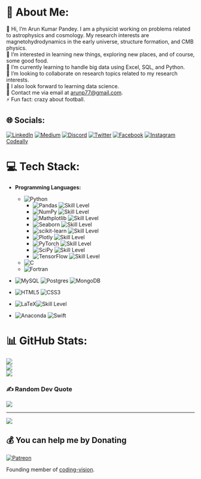 # 💫 About Me:
👋 Hi, I’m Arun Kumar Pandey. I am a physicist working on problems related to astrophysics and cosmology. My research interests are magnetohydrodynamics in the early universe, structure formation, and CMB physics.<br>👀 I’m interested in learning new things, exploring new places, and of course, some good food.<br>🌱 I’m currently learning to handle big data using Excel, SQL, and Python.<br>👯 I’m looking to collaborate on research topics related to my research interests.<br>🤝 I also look forward to learning data science.<br>💬 Contact me via email at arunp77@gmail.com.<br>⚡ Fun fact: crazy about football.

## 🌐 Socials:
[![LinkedIn](https://img.shields.io/badge/LinkedIn-%230077B5.svg?logo=linkedin&logoColor=white)](https://linkedin.com/in/arunp77) 
[![Medium](https://img.shields.io/badge/Medium-12100E?logo=medium&logoColor=white)](https://medium.com/@arunp77)
[![Discord](https://img.shields.io/badge/Discord-%237289DA.svg?logo=discord&logoColor=white)](https://discord.gg/dmXXn33m) 
[![Twitter](https://img.shields.io/badge/Twitter-%231DA1F2.svg?logo=Twitter&logoColor=white)](https://twitter.com/arunp77_)
[![Facebook](https://img.shields.io/badge/Facebook-%231877F2.svg?logo=Facebook&logoColor=white)](https://facebook.com/arunp77) 
[![Instagram](https://img.shields.io/badge/Instagram-%23E4405F.svg?logo=Instagram&logoColor=white)](https://instagram.com/arunp77) 
[Codeally](https://codeally.io/cv/326816772d3a4cfd0afacb84)

# 💻 Tech Stack:

- **Programming Languages:** 
  - ![Python](https://img.shields.io/badge/python-3670A0?style=flat-square&logo=python&logoColor=ffdd54)
    - ![Pandas](https://img.shields.io/badge/pandas-%23150458.svg?style=flat-square&logo=pandas&logoColor=white) ![Skill Level](https://img.shields.io/badge/Skill%20Level-Advanced-green)
    - ![NumPy](https://img.shields.io/badge/numpy-%23013243.svg?style=flat-square&logo=numpy&logoColor=white) ![Skill Level](https://img.shields.io/badge/Skill%20Level-Advanced-green)
    - ![Mathplotlib](https://img.shields.io/badge/Mathplotlib-gruvbox) ![Skill Level](https://img.shields.io/badge/Skill%20Level-Advanced-green)
    - ![Seaborn](https://img.shields.io/badge/Seaborn-lightgrey) ![Skill Level](https://img.shields.io/badge/Skill%20Level-Advanced-green)
    - ![scikit-learn](https://img.shields.io/badge/scikit--learn-%23F7931E.svg?style=flat-square&logo=scikit-learn&logoColor=white) ![Skill Level](https://img.shields.io/badge/Skill%20Level-Beginner-green)
    - ![Plotly](https://img.shields.io/badge/Plotly-%233F4F75.svg?style=flat-square&logo=plotly&logoColor=white) ![Skill Level](https://img.shields.io/badge/Skill%20Level-Beginner-green)
    - ![PyTorch](https://img.shields.io/badge/PyTorch-%23EE4C2C.svg?style=flat-square&logo=PyTorch&logoColor=white) ![Skill Level](https://img.shields.io/badge/Skill%20Level-Beginner-yellow)
    - ![SciPy](https://img.shields.io/badge/SciPy-%230C55A5.svg?style=flat-square&logo=scipy&logoColor=%white) ![Skill Level](https://img.shields.io/badge/Skill%20Level-Beginner-yellow)
    - ![TensorFlow](https://img.shields.io/badge/TensorFlow-%23FF6F00.svg?style=flat-square&logo=TensorFlow&logoColor=white) ![Skill Level](https://img.shields.io/badge/Skill%20Level-Beginner-yellow)
  - ![C](https://img.shields.io/badge/c-%2300599C.svg?style=flat-square&logo=c&logoColor=white)
  - ![Fortran](https://img.shields.io/badge/Fortran-%23734F96.svg?style=flat-square&logo=fortran&logoColor=white)

- ![MySQL](https://img.shields.io/badge/mysql-%2300f.svg?style=flat-square&logo=mysql&logoColor=white) 
![Postgres](https://img.shields.io/badge/postgres-%23316192.svg?style=plastic&logo=postgresql&logoColor=white)
![MongoDB](https://img.shields.io/badge/MongoDB-%234ea94b.svg?style=flat-square&logo=mongodb&logoColor=white) 

- ![HTML5](https://img.shields.io/badge/html5-%23E34F26.svg?style=flat-square&logo=html5&logoColor=white) 
![CSS3](https://img.shields.io/badge/css3-%231572B6.svg?style=flat-square&logo=css3&logoColor=white) 

- ![LaTeX](https://img.shields.io/badge/latex-%23008080.svg?style=flat-square&logo=latex&logoColor=white)![Skill Level](https://img.shields.io/badge/Skill%20Level-Expert-Green)

- ![Anaconda](https://img.shields.io/badge/Anaconda-%2344A833.svg?style=flat-square&logo=anaconda&logoColor=white) 
![Swift](https://img.shields.io/badge/swift-F54A2A?style=flat-square&logo=swift&logoColor=white) 

# 📊 GitHub Stats:
![](https://github-readme-stats.vercel.app/api?username=arunsinp&theme=merko&hide_border=false&include_all_commits=false&count_private=false)<br/>
![](https://github-readme-streak-stats.herokuapp.com/?user=arunsinp&theme=merko&hide_border=false)<br/>
![](https://github-readme-stats.vercel.app/api/top-langs/?username=arunsinp&theme=merko&hide_border=false&include_all_commits=false&count_private=false&layout=compact)

### ✍️ Random Dev Quote
![](https://quotes-github-readme.vercel.app/api?type=horizontal&theme=radical)

---
[![](https://visitcount.itsvg.in/api?id=arunsinp&icon=5&color=0)](https://visitcount.itsvg.in)

  ## 💰 You can help me by Donating
  [![Patreon](https://img.shields.io/badge/Patreon-F96854?style=for-the-badge&logo=patreon&logoColor=white)](https://patreon.com/user?u=87801682)


Founding member of [coding-vision]( https://arunsinp.github.io/vision-coding/).
<!------
https://github.com/anuraghazra/github-readme-stats
------>
<!-- Proudly created with GPRM ( https://gprm.itsvg.in ) -->
